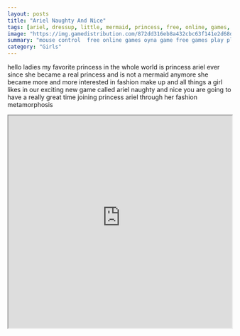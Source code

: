 ```yaml
---
layout: posts
title: "Ariel Naughty And Nice"
tags: [ariel, dressup, little, mermaid, princess, free, online, games, oyna, game, free, games, play, play, games]
image: "https://img.gamedistribution.com/872dd316eb8a432cbc63f141e2d68ded.jpg"
summary: "mouse control  free online games oyna game free games play play games"
category: "Girls"
---
```


hello ladies my favorite princess in the whole world is princess ariel ever since she became a real princess and is not a mermaid anymore she became more and more interested in fashion make up and all things a girl likes in our exciting new game called ariel naughty and nice you are going to have a really great time joining princess ariel through her fashion metamorphosis

<iframe width="100%" height="480px;" src="https://flash.gamedistribution.com?game=872dd316eb8a432cbc63f141e2d68ded"></iframe>